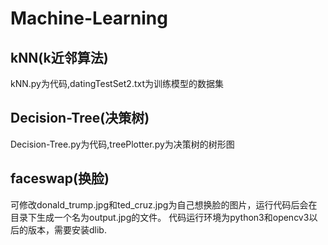 # Machine-Learning
## kNN(k近邻算法)
kNN.py为代码,datingTestSet2.txt为训练模型的数据集
## Decision-Tree(决策树)
Decision-Tree.py为代码,treePlotter.py为决策树的树形图
## faceswap(换脸)
可修改donald_trump.jpg和ted_cruz.jpg为自己想换脸的图片，运行代码后会在目录下生成一个名为output.jpg的文件。
代码运行环境为python3和opencv3以后的版本，需要安装dlib.
